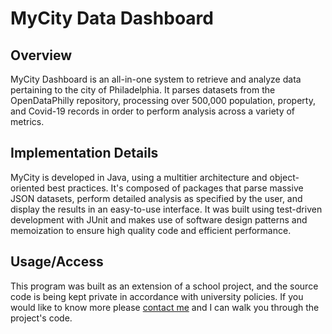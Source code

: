 # MyCity Data Dashboard

## Overview

MyCity Dashboard is an all-in-one system to retrieve and analyze data pertaining to the city of Philadelphia. It parses datasets from the OpenDataPhilly repository, processing over 500,000 population, property, and Covid-19 records in order to perform analysis across a variety of metrics.

## Implementation Details

MyCity is developed in Java, using a multitier architecture and object-oriented best practices. It's composed of packages that parse massive JSON datasets, perform detailed analysis as specified by the user, and display the results in an easy-to-use interface. It was built using test-driven development with JUnit and makes use of software design patterns and memoization to ensure high quality code and efficient performance.

## Usage/Access

This program was built as an extension of a school project, and the source code is being kept private in accordance with university policies. If you would like to know more please [contact me](mailto:jeremygleason@icloud.com) and I can walk you through the project's code.
